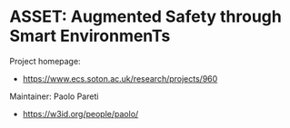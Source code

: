 ASSET: Augmented Safety through Smart EnvironmenTs
===

Project homepage:
* https://www.ecs.soton.ac.uk/research/projects/960

Maintainer:
Paolo Pareti
* https://w3id.org/people/paolo/
